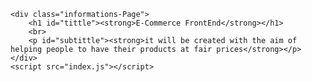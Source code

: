 <!DOCTYPE html>
<html lang="en">
<head>
    <meta charset="UTF-8">
    <meta name="viewport" content="width=device-width, initial-scale=1.0">
     <link href="index.css" type="text/css" media="screen">
    <title>E-commerce</title>
</head>
<body>

    <div class="informations-Page">
        <h1 id="tittle"><strong>E-Commerce FrontEnd</strong></h1>
        <br>
        <p id="subtittle"><strong>it will be created with the aim of helping people to have their products at fair prices</strong></p>
    </div>
    <script src="index.js"></script>
</body>
</html>
